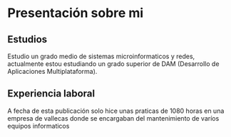 # Presentación sobre mi


## Estudios
Estudio un grado medio de sistemas microinformaticos y redes, actualmente estou estudiando un grado superior de DAM (Desarrollo de Aplicaciones Multiplataforma).

## Experiencia laboral
A fecha de esta publicación solo hice unas praticas de 1080 horas en una empresa de vallecas donde se encargaban del mantenimiento de varíos equipos informaticos

##  
